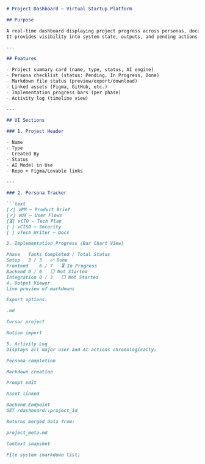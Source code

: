 ```markdown
# Project Dashboard – Virtual Startup Platform

## Purpose

A real-time dashboard displaying project progress across personas, documents, and integration phases.  
It provides visibility into system state, outputs, and pending actions.

---

## Features

- Project summary card (name, type, status, AI engine)
- Persona checklist (status: Pending, In Progress, Done)
- Markdown file status (preview/export/download)
- Linked assets (Figma, GitHub, etc.)
- Implementation progress bars (per phase)
- Activity log (timeline view)

---

## UI Sections

### 1. Project Header

- Name
- Type
- Created By
- Status
- AI Model in Use
- Repo + Figma/Lovable links

---

### 2. Persona Tracker

```text
[✓] vPM – Product Brief
[✓] vUX – User Flows
[⏳] vCTO – Tech Plan
[ ] vCISO – Security
[ ] vTech Writer – Docs

3. Implementation Progress (Bar Chart View)

Phase	Tasks Completed / Total	Status
Setup	3 / 3	✅ Done
Frontend	6 / 7	⏳ In Progress
Backend	0 / 6	⬜ Not Started
Integration	0 / 3	⬜ Not Started
4. Output Viewer
Live preview of markdowns

Export options:

.md

Cursor project

Notion import

5. Activity Log
Displays all major user and AI actions chronologically:

Persona completion

Markdown creation

Prompt edit

Asset linked

Backend Endpoint
GET /dashboard/:project_id

Returns merged data from:

project_meta.md

Context snapshot

File system (markdown list)